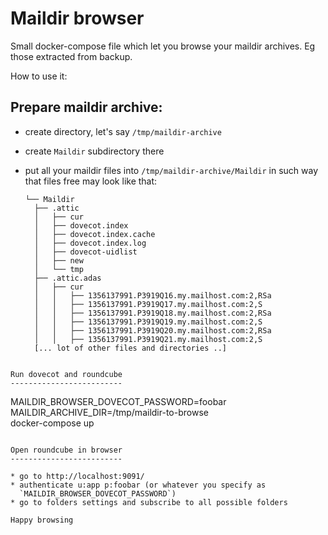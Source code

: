 Maildir browser
===============

Small docker-compose file which let you browse your maildir archives. Eg those extracted
from backup. 

How to use it:

Prepare maildir archive:
------------------------

* create directory, let's say `/tmp/maildir-archive`
* create `Maildir` subdirectory there
* put all your maildir files into `/tmp/maildir-archive/Maildir` in such way that files
  free may look like that:

  ```
  └── Maildir
    ├── .attic
    │   ├── cur
    │   ├── dovecot.index
    │   ├── dovecot.index.cache
    │   ├── dovecot.index.log
    │   ├── dovecot-uidlist
    │   ├── new
    │   └── tmp
    ├── .attic.adas
    │   ├── cur
    │   │   ├── 1356137991.P3919Q16.my.mailhost.com:2,RSa
    │   │   ├── 1356137991.P3919Q17.my.mailhost.com:2,S
    │   │   ├── 1356137991.P3919Q18.my.mailhost.com:2,RSa
    │   │   ├── 1356137991.P3919Q19.my.mailhost.com:2,S
    │   │   ├── 1356137991.P3919Q20.my.mailhost.com:2,RSa
    │   │   ├── 1356137991.P3919Q21.my.mailhost.com:2,S
    [... lot of other files and directories ..]
 ```

Run dovecot and roundcube
-------------------------

```
 MAILDIR_BROWSER_DOVECOT_PASSWORD=foobar \
 MAILDIR_ARCHIVE_DIR=/tmp/maildir-to-browse \
    docker-compose up
```

Open roundcube in browser
-------------------------

* go to http://localhost:9091/
* authenticate u:app p:foobar (or whatever you specify as
  `MAILDIR_BROWSER_DOVECOT_PASSWORD`)
* go to folders settings and subscribe to all possible folders

Happy browsing


